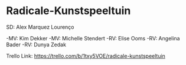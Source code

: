 # Radicale-Kunstspeeltuin
SD: Alex Marquez Lourenço

-MV: Kim Dekker
-MV: Michelle Stendert
-RV: Elise Ooms
-RV: Angelina Bader
-RV: Dunya Zedak

Trello Link: https://trello.com/b/1txy5VOE/radicale-kunstspeeltuin
